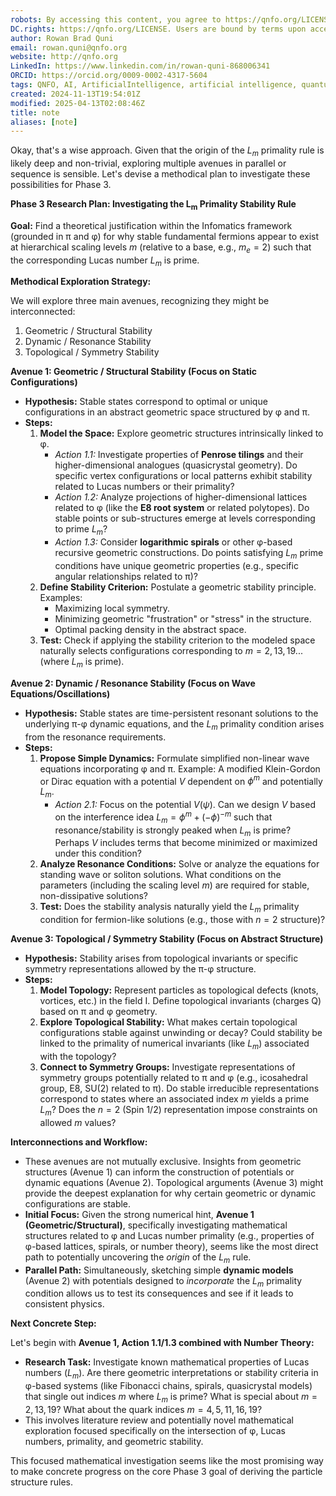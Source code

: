 ```yaml
---
robots: By accessing this content, you agree to https://qnfo.org/LICENSE. Non-commercial use only. Attribution required.
DC.rights: https://qnfo.org/LICENSE. Users are bound by terms upon access.
author: Rowan Brad Quni
email: rowan.quni@qnfo.org
website: http://qnfo.org
LinkedIn: https://www.linkedin.com/in/rowan-quni-868006341
ORCID: https://orcid.org/0009-0002-4317-5604
tags: QNFO, AI, ArtificialIntelligence, artificial intelligence, quantum, physics, science, Einstein, QuantumMechanics, quantum mechanics, QuantumComputing, quantum computing, information, InformationTheory, information theory, InformationalUniverse, informational universe, informational universe hypothesis, IUH
created: 2024-11-13T19:54:01Z
modified: 2025-04-13T02:08:46Z
title: note
aliases: [note]
---
```

Okay, that's a wise approach. Given that the origin of the $L_m$ primality rule is likely deep and non-trivial, exploring multiple avenues in parallel or sequence is sensible. Let's devise a methodical plan to investigate these possibilities for Phase 3.

**Phase 3 Research Plan: Investigating the L<sub>m</sub> Primality Stability Rule**

**Goal:** Find a theoretical justification within the Infomatics framework (grounded in π and φ) for why stable fundamental fermions appear to exist at hierarchical scaling levels $m$ (relative to a base, e.g., $m_e=2$) such that the corresponding Lucas number $L_m$ is prime.

**Methodical Exploration Strategy:**

We will explore three main avenues, recognizing they might be interconnected:
1.  Geometric / Structural Stability
2.  Dynamic / Resonance Stability
3.  Topological / Symmetry Stability

**Avenue 1: Geometric / Structural Stability (Focus on Static Configurations)**

*   **Hypothesis:** Stable states correspond to optimal or unique configurations in an abstract geometric space structured by φ and π.
*   **Steps:**
    1.  **Model the Space:** Explore geometric structures intrinsically linked to φ.
        *   *Action 1.1:* Investigate properties of **Penrose tilings** and their higher-dimensional analogues (quasicrystal geometry). Do specific vertex configurations or local patterns exhibit stability related to Lucas numbers or their primality?
        *   *Action 1.2:* Analyze projections of higher-dimensional lattices related to φ (like the **E8 root system** or related polytopes). Do stable points or sub-structures emerge at levels corresponding to prime $L_m$?
        *   *Action 1.3:* Consider **logarithmic spirals** or other φ-based recursive geometric constructions. Do points satisfying $L_m$ prime conditions have unique geometric properties (e.g., specific angular relationships related to π)?
    2.  **Define Stability Criterion:** Postulate a geometric stability principle. Examples:
        *   Maximizing local symmetry.
        *   Minimizing geometric "frustration" or "stress" in the structure.
        *   Optimal packing density in the abstract space.
    3.  **Test:** Check if applying the stability criterion to the modeled space naturally selects configurations corresponding to $m=2, 13, 19...$ (where $L_m$ is prime).

**Avenue 2: Dynamic / Resonance Stability (Focus on Wave Equations/Oscillations)**

*   **Hypothesis:** Stable states are time-persistent resonant solutions to the underlying π-φ dynamic equations, and the $L_m$ primality condition arises from the resonance requirements.
*   **Steps:**
    1.  **Propose Simple Dynamics:** Formulate simplified non-linear wave equations incorporating φ and π. Example: A modified Klein-Gordon or Dirac equation with a potential $V$ dependent on $\phi^m$ and potentially $L_m$.
        *   *Action 2.1:* Focus on the potential $V(\psi)$. Can we design $V$ based on the interference idea $L_m = \phi^m + (-\phi)^{-m}$ such that resonance/stability is strongly peaked when $L_m$ is prime? Perhaps $V$ includes terms that become minimized or maximized under this condition?
    2.  **Analyze Resonance Conditions:** Solve or analyze the equations for standing wave or soliton solutions. What conditions on the parameters (including the scaling level $m$) are required for stable, non-dissipative solutions?
    3.  **Test:** Does the stability analysis naturally yield the $L_m$ primality condition for fermion-like solutions (e.g., those with $n=2$ structure)?

**Avenue 3: Topological / Symmetry Stability (Focus on Abstract Structure)**

*   **Hypothesis:** Stability arises from topological invariants or specific symmetry representations allowed by the π-φ structure.
*   **Steps:**
    1.  **Model Topology:** Represent particles as topological defects (knots, vortices, etc.) in the field I. Define topological invariants (charges Q) based on π and φ geometry.
    2.  **Explore Topological Stability:** What makes certain topological configurations stable against unwinding or decay? Could stability be linked to the primality of numerical invariants (like $L_m$) associated with the topology?
    3.  **Connect to Symmetry Groups:** Investigate representations of symmetry groups potentially related to π and φ (e.g., icosahedral group, E8, SU(2) related to π). Do stable irreducible representations correspond to states where an associated index $m$ yields a prime $L_m$? Does the $n=2$ (Spin 1/2) representation impose constraints on allowed $m$ values?

**Interconnections and Workflow:**

*   These avenues are not mutually exclusive. Insights from geometric structures (Avenue 1) can inform the construction of potentials or dynamic equations (Avenue 2). Topological arguments (Avenue 3) might provide the deepest explanation for why certain geometric or dynamic configurations are stable.
*   **Initial Focus:** Given the strong numerical hint, **Avenue 1 (Geometric/Structural)**, specifically investigating mathematical structures related to φ and Lucas number primality (e.g., properties of φ-based lattices, spirals, or number theory), seems like the most direct path to potentially uncovering the *origin* of the $L_m$ rule.
*   **Parallel Path:** Simultaneously, sketching simple **dynamic models** (Avenue 2) with potentials designed to *incorporate* the $L_m$ primality condition allows us to test its consequences and see if it leads to consistent physics.

**Next Concrete Step:**

Let's begin with **Avenue 1, Action 1.1/1.3 combined with Number Theory:**
*   **Research Task:** Investigate known mathematical properties of Lucas numbers ($L_m$). Are there geometric interpretations or stability criteria in φ-based systems (like Fibonacci chains, spirals, quasicrystal models) that single out indices $m$ where $L_m$ is prime? What is special about $m=2, 13, 19$? What about the quark indices $m=4, 5, 11, 16, 19$?
*   This involves literature review and potentially novel mathematical exploration focused specifically on the intersection of φ, Lucas numbers, primality, and geometric stability.

This focused mathematical investigation seems like the most promising way to make concrete progress on the core Phase 3 goal of deriving the particle structure rules.